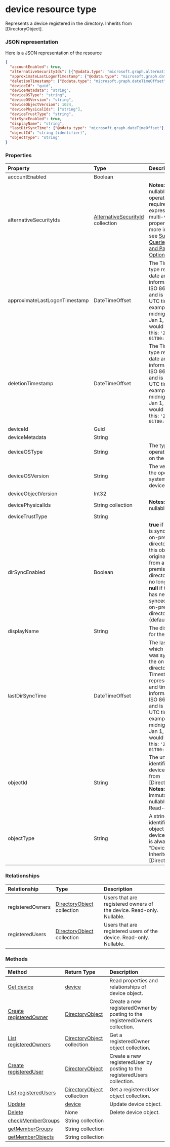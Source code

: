 # device resource type

Represents a device registered in the directory. Inherits from [DirectoryObject].


### JSON representation

Here is a JSON representation of the resource

<!-- {
  "blockType": "resource",
  "optionalProperties": [
    "registeredOwners",
    "registeredUsers"
  ],
  "@odata.type": "microsoft.graph.device"
}-->

```json
{
  "accountEnabled": true,
  "alternativeSecurityIds": [{"@odata.type": "microsoft.graph.alternativeSecurityId"}],
  "approximateLastLogonTimestamp": {"@odata.type": "microsoft.graph.dateTimeOffset"},
  "deletionTimestamp": {"@odata.type": "microsoft.graph.dateTimeOffset"},
  "deviceId": "guid",
  "deviceMetadata": "string",
  "deviceOSType": "string",
  "deviceOSVersion": "string",
  "deviceObjectVersion": 1024,
  "devicePhysicalIds": ["string"],
  "deviceTrustType": "string",
  "dirSyncEnabled": true,
  "displayName": "string",
  "lastDirSyncTime": {"@odata.type": "microsoft.graph.dateTimeOffset"},
  "objectId": "string (identifier)",
  "objectType": "string"
}

```
### Properties
| Property	   | Type	|Description|
|:---------------|:--------|:----------|
|accountEnabled|Boolean|            |
|alternativeSecurityIds|[AlternativeSecurityId](alternativesecurityid.md) collection|                **Notes:** not nullable, the **any** operator is required for filter expressions on multi-valued properties; for more information, see [Supported Queries, Filters, and Paging Options](https://msdn.microsoft.com/library/azure/dn727074.aspx).            |
|approximateLastLogonTimestamp|DateTimeOffset|            The Timestamp type represents date and time information using ISO 8601 format and is always in UTC time. For example, midnight UTC on Jan 1, 2014 would look like this: `'2014-01-01T00:00:00Z'`|
|deletionTimestamp|DateTimeOffset|The Timestamp type represents date and time information using ISO 8601 format and is always in UTC time. For example, midnight UTC on Jan 1, 2014 would look like this: `'2014-01-01T00:00:00Z'`|
|deviceId|Guid|            |
|deviceMetadata|String||
|deviceOSType|String|The type of operating system on the device.|
|deviceOSVersion|String|The version of the operating system on the device|
|deviceObjectVersion|Int32|            |
|devicePhysicalIds|String collection|                **Notes:** not nullable            |
|deviceTrustType|String||
|dirSyncEnabled|Boolean|**true** if this object is synced from an on-premises directory; **false** if this object was originally synced from an on-premises directory but is no longer synced; **null** if this object has never been synced from an on-premises directory (default).|
|displayName|String|The display name for the device.|
|lastDirSyncTime|DateTimeOffset|The last time at which the object was synced with the on-premises directory.The Timestamp type represents date and time information using ISO 8601 format and is always in UTC time. For example, midnight UTC on Jan 1, 2014 would look like this: `'2014-01-01T00:00:00Z'`|
|objectId|String|The unique identifier for the device. Inherited from [DirectoryObject].                            **Notes: key**, immutable, not nullable, unique             Read-only.|
|objectType|String|A string that identifies the object type. For devices the value is always “Device”. Inherited from [DirectoryObject]|

### Relationships
| Relationship | Type	|Description|
|:---------------|:--------|:----------|
|registeredOwners|[DirectoryObject](directoryobject.md) collection|Users that are registered owners of the device. Read-only. Nullable.|
|registeredUsers|[DirectoryObject](directoryobject.md) collection|Users that are registered users of the device. Read-only. Nullable.|

### Methods

| Method		   | Return Type	|Description|
|:---------------|:--------|:----------|
|[Get device](../api/device_get.md) | [device](device.md) |Read properties and relationships of device object.|
|[Create registeredOwner](../api/device_post_registeredowners.md) |[DirectoryObject](directoryobject.md)| Create a new registeredOwner by posting to the registeredOwners collection.|
|[List registeredOwners](../api/device_list_registeredowners.md) |[DirectoryObject](directoryobject.md) collection| Get a registeredOwner object collection.|
|[Create registeredUser](../api/device_post_registeredusers.md) |[DirectoryObject](directoryobject.md)| Create a new registeredUser by posting to the registeredUsers collection.|
|[List registeredUsers](../api/device_list_registeredusers.md) |[DirectoryObject](directoryobject.md) collection| Get a registeredUser object collection.|
|[Update](../api/device_update.md) | [device](device.md)	|Update device object. |
|[Delete](../api/device_delete.md) | None |Delete device object. |
|[checkMemberGroups](../api/device_checkmembergroups.md)|String collection||
|[getMemberGroups](../api/device_getmembergroups.md)|String collection||
|[getMemberObjects](../api/device_getmemberobjects.md)|String collection||

<!-- uuid: 8fcb5dbc-d5aa-4681-8e31-b001d5168d79
2015-10-25 14:57:30 UTC -->
<!-- {
  "type": "#page.annotation",
  "description": "device resource",
  "keywords": "",
  "section": "documentation",
  "tocPath": ""
}-->